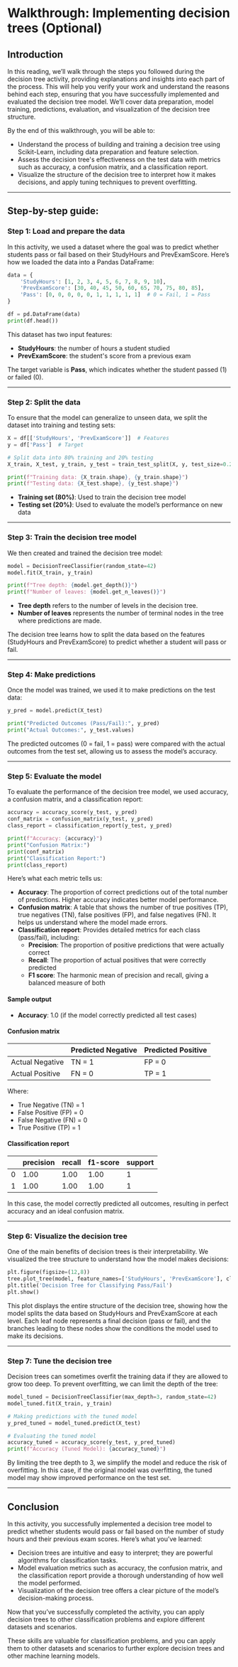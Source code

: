 # Walkthrough: Implementing decision trees (Optional)

## Introduction

In this reading, we’ll walk through the steps you followed during the decision tree activity, providing explanations and insights into each part of the process. This will help you verify your work and understand the reasons behind each step, ensuring that you have successfully implemented and evaluated the decision tree model. We’ll cover data preparation, model training, predictions, evaluation, and visualization of the decision tree structure.

By the end of this walkthrough, you will be able to:

- Understand the process of building and training a decision tree using Scikit-Learn, including data preparation and feature selection.
- Assess the decision tree's effectiveness on the test data with metrics such as accuracy, a confusion matrix, and a classification report.
- Visualize the structure of the decision tree to interpret how it makes decisions, and apply tuning techniques to prevent overfitting.

---

## Step-by-step guide:

### Step 1: Load and prepare the data

In this activity, we used a dataset where the goal was to predict whether students pass or fail based on their StudyHours and PrevExamScore. Here’s how we loaded the data into a Pandas DataFrame:

```python
data = {
    'StudyHours': [1, 2, 3, 4, 5, 6, 7, 8, 9, 10],
    'PrevExamScore': [30, 40, 45, 50, 60, 65, 70, 75, 80, 85],
    'Pass': [0, 0, 0, 0, 0, 1, 1, 1, 1, 1]  # 0 = Fail, 1 = Pass
}

df = pd.DataFrame(data)
print(df.head())
```

This dataset has two input features:

- **StudyHours**: the number of hours a student studied
- **PrevExamScore**: the student's score from a previous exam

The target variable is **Pass**, which indicates whether the student passed (1) or failed (0).

---

### Step 2: Split the data

To ensure that the model can generalize to unseen data, we split the dataset into training and testing sets:

```python
X = df[['StudyHours', 'PrevExamScore']]  # Features
y = df['Pass']  # Target

# Split data into 80% training and 20% testing
X_train, X_test, y_train, y_test = train_test_split(X, y, test_size=0.2, random_state=42)

print(f"Training data: {X_train.shape}, {y_train.shape}")
print(f"Testing data: {X_test.shape}, {y_test.shape}")
```

- **Training set (80%)**: Used to train the decision tree model
- **Testing set (20%)**: Used to evaluate the model’s performance on new data

---

### Step 3: Train the decision tree model

We then created and trained the decision tree model:

```python
model = DecisionTreeClassifier(random_state=42)
model.fit(X_train, y_train)

print(f"Tree depth: {model.get_depth()}")
print(f"Number of leaves: {model.get_n_leaves()}")
```

- **Tree depth** refers to the number of levels in the decision tree.
- **Number of leaves** represents the number of terminal nodes in the tree where predictions are made.

The decision tree learns how to split the data based on the features (StudyHours and PrevExamScore) to predict whether a student will pass or fail.

---

### Step 4: Make predictions

Once the model was trained, we used it to make predictions on the test data:

```python
y_pred = model.predict(X_test)

print("Predicted Outcomes (Pass/Fail):", y_pred)
print("Actual Outcomes:", y_test.values)
```

The predicted outcomes (0 = fail, 1 = pass) were compared with the actual outcomes from the test set, allowing us to assess the model’s accuracy.

---

### Step 5: Evaluate the model

To evaluate the performance of the decision tree model, we used accuracy, a confusion matrix, and a classification report:

```python
accuracy = accuracy_score(y_test, y_pred)
conf_matrix = confusion_matrix(y_test, y_pred)
class_report = classification_report(y_test, y_pred)

print(f"Accuracy: {accuracy}")
print("Confusion Matrix:")
print(conf_matrix)
print("Classification Report:")
print(class_report)
```

Here’s what each metric tells us:

- **Accuracy**: The proportion of correct predictions out of the total number of predictions. Higher accuracy indicates better model performance.
- **Confusion matrix**: A table that shows the number of true positives (TP), true negatives (TN), false positives (FP), and false negatives (FN). It helps us understand where the model made errors.
- **Classification report**: Provides detailed metrics for each class (pass/fail), including:
  - **Precision**: The proportion of positive predictions that were actually correct
  - **Recall**: The proportion of actual positives that were correctly predicted
  - **F1 score**: The harmonic mean of precision and recall, giving a balanced measure of both

#### Sample output

- **Accuracy**: 1.0 (if the model correctly predicted all test cases)

#### Confusion matrix

|                | Predicted Negative | Predicted Positive |
|----------------|-------------------|-------------------|
| Actual Negative| TN = 1            | FP = 0            |
| Actual Positive| FN = 0            | TP = 1            |

Where:

- True Negative (TN) = 1
- False Positive (FP) = 0
- False Negative (FN) = 0
- True Positive (TP) = 1

#### Classification report

|        | precision | recall | f1-score | support |
|--------|-----------|--------|----------|---------|
| 0      | 1.00      | 1.00   | 1.00     | 1       |
| 1      | 1.00      | 1.00   | 1.00     | 1       |

In this case, the model correctly predicted all outcomes, resulting in perfect accuracy and an ideal confusion matrix.

---

### Step 6: Visualize the decision tree

One of the main benefits of decision trees is their interpretability. We visualized the tree structure to understand how the model makes decisions:

```python
plt.figure(figsize=(12,8))
tree.plot_tree(model, feature_names=['StudyHours', 'PrevExamScore'], class_names=['Fail', 'Pass'], filled=True)
plt.title('Decision Tree for Classifying Pass/Fail')
plt.show()
```

This plot displays the entire structure of the decision tree, showing how the model splits the data based on StudyHours and PrevExamScore at each level. Each leaf node represents a final decision (pass or fail), and the branches leading to these nodes show the conditions the model used to make its decisions.

---

### Step 7: Tune the decision tree

Decision trees can sometimes overfit the training data if they are allowed to grow too deep. To prevent overfitting, we can limit the depth of the tree:

```python
model_tuned = DecisionTreeClassifier(max_depth=3, random_state=42)
model_tuned.fit(X_train, y_train)

# Making predictions with the tuned model
y_pred_tuned = model_tuned.predict(X_test)

# Evaluating the tuned model
accuracy_tuned = accuracy_score(y_test, y_pred_tuned)
print(f"Accuracy (Tuned Model): {accuracy_tuned}")
```

By limiting the tree depth to 3, we simplify the model and reduce the risk of overfitting. In this case, if the original model was overfitting, the tuned model may show improved performance on the test set.

---

## Conclusion

In this activity, you successfully implemented a decision tree model to predict whether students would pass or fail based on the number of study hours and their previous exam scores. Here’s what you’ve learned:

- Decision trees are intuitive and easy to interpret; they are powerful algorithms for classification tasks.
- Model evaluation metrics such as accuracy, the confusion matrix, and the classification report provide a thorough understanding of how well the model performed.
- Visualization of the decision tree offers a clear picture of the model’s decision-making process.

Now that you’ve successfully completed the activity, you can apply decision trees to other classification problems and explore different datasets and scenarios.

These skills are valuable for classification problems, and you can apply them to other datasets and scenarios to further explore decision trees and other machine learning models.
